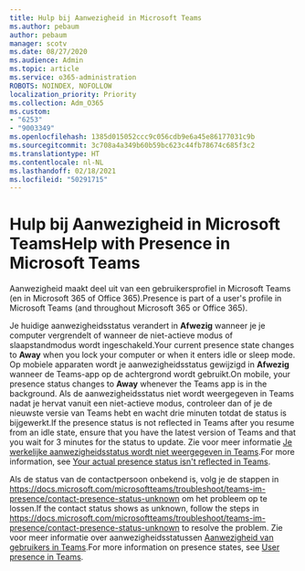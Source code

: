 ```yaml
---
title: Hulp bij Aanwezigheid in Microsoft Teams
ms.author: pebaum
author: pebaum
manager: scotv
ms.date: 08/27/2020
ms.audience: Admin
ms.topic: article
ms.service: o365-administration
ROBOTS: NOINDEX, NOFOLLOW
localization_priority: Priority
ms.collection: Adm_O365
ms.custom:
- "6253"
- "9003349"
ms.openlocfilehash: 1385d015052ccc9c056cdb9e6a45e86177031c9b
ms.sourcegitcommit: 3c708a4a349b60b59bc623c44fb78674c685f3c2
ms.translationtype: HT
ms.contentlocale: nl-NL
ms.lasthandoff: 02/18/2021
ms.locfileid: "50291715"
---
```

# <a name="help-with-presence-in-microsoft-teams"></a><span data-ttu-id="75a6c-102">Hulp bij Aanwezigheid in Microsoft Teams</span><span class="sxs-lookup"><span data-stu-id="75a6c-102">Help with Presence in Microsoft Teams</span></span>

<span data-ttu-id="75a6c-103">Aanwezigheid maakt deel uit van een gebruikersprofiel in Microsoft Teams (en in Microsoft 365 of Office 365).</span><span class="sxs-lookup"><span data-stu-id="75a6c-103">Presence is part of a user's profile in Microsoft Teams (and throughout Microsoft 365 or Office 365).</span></span> 

<span data-ttu-id="75a6c-104">Je huidige aanwezigheidsstatus verandert in  **Afwezig**  wanneer je je computer vergrendelt of wanneer de niet-actieve modus of slaapstandmodus wordt ingeschakeld.</span><span class="sxs-lookup"><span data-stu-id="75a6c-104">Your current presence state changes to  **Away**  when you lock your computer or when it enters idle or sleep mode.</span></span> <span data-ttu-id="75a6c-105">Op mobiele apparaten wordt je aanwezigheidsstatus gewijzigd in **Afwezig**  wanneer de Teams-app op de achtergrond wordt gebruikt.</span><span class="sxs-lookup"><span data-stu-id="75a6c-105">On mobile, your presence status changes to **Away**  whenever the Teams app is in the background.</span></span> <span data-ttu-id="75a6c-106">Als de aanwezigheidsstatus niet wordt weergegeven in Teams nadat je hervat vanuit een niet-actieve modus, controleer dan of je de nieuwste versie van Teams hebt en wacht drie minuten totdat de status is bijgewerkt.</span><span class="sxs-lookup"><span data-stu-id="75a6c-106">If the presence status is not reflected in Teams after you resume from an idle state, ensure that you have the latest version of Teams and that you wait for 3 minutes for the status to update.</span></span> <span data-ttu-id="75a6c-107">Zie voor meer informatie [Je werkelijke aanwezigheidsstatus wordt niet weergegeven in Teams](https://docs.microsoft.com/microsoftteams/troubleshoot/teams-im-presence/presence-not-show-actual-status).</span><span class="sxs-lookup"><span data-stu-id="75a6c-107">For more information, see [Your actual presence status isn't reflected in Teams](https://docs.microsoft.com/microsoftteams/troubleshoot/teams-im-presence/presence-not-show-actual-status).</span></span>

<span data-ttu-id="75a6c-108">Als de status van de contactpersoon onbekend is, volg je de stappen in https://docs.microsoft.com/microsoftteams/troubleshoot/teams-im-presence/contact-presence-status-unknown om het probleem op te lossen.</span><span class="sxs-lookup"><span data-stu-id="75a6c-108">If the contact status shows as unknown, follow the steps in https://docs.microsoft.com/microsoftteams/troubleshoot/teams-im-presence/contact-presence-status-unknown to resolve the problem.</span></span>
<span data-ttu-id="75a6c-109">Zie voor meer informatie over aanwezigheidsstatussen [Aanwezigheid van gebruikers in Teams](https://docs.microsoft.com/microsoftteams/presence-admins).</span><span class="sxs-lookup"><span data-stu-id="75a6c-109">For more information on presence states, see [User presence in Teams](https://docs.microsoft.com/microsoftteams/presence-admins).</span></span>

